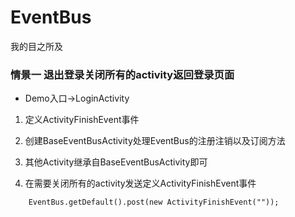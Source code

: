 # EventBus

我的目之所及

### 情景一 退出登录关闭所有的activity返回登录页面

- Demo入口->LoginActivity

1. 定义ActivityFinishEvent事件

1. 创建BaseEventBusActivity处理EventBus的注册注销以及订阅方法

1. 其他Activity继承自BaseEventBusActivity即可

1. 在需要关闭所有的activity发送定义ActivityFinishEvent事件

```
    EventBus.getDefault().post(new ActivityFinishEvent(""));
```

